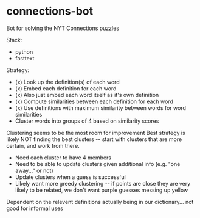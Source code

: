 # connections-bot
Bot for solving the NYT Connections puzzles

Stack:
- python
- fasttext

Strategy:
- (x) Look up the definition(s) of each word
- (x) Embed each definition for each word
- (x) Also just embed each word itself as it's own definition
- (x) Compute similarities between each definition for each word
- (x) Use definitions with maximum similarity between words for word similarities
- Cluster words into groups of 4 based on similarity scores

Clustering seems to be the most room for improvement
Best strategy is likely NOT finding the best clusters -- start with clusters that are more certain, and work from there.
- Need each cluster to have 4 members
- Need to be able to update clusters given additional info (e.g. "one away..." or not)
- Update clusters when a guess is successful
- Likely want more greedy clustering -- if points are close they are very likely to be related, we don't want purple guesses messing up yellow

Dependent on the relevent definitions actually being in our dictionary... not good for informal uses
